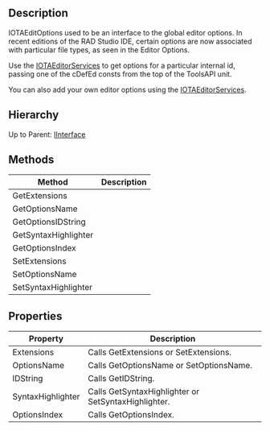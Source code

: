 ## Description
IOTAEditOptions used to be an interface to the global editor options. In recent editions of the RAD Studio IDE, certain options are now associated with particular file types, as seen in the Editor Options.

Use the [IOTAEditorServices](IOTAEditorServices) to get options for a particular internal id, passing one of the cDefEd consts from the top of the ToolsAPI unit.

You can also add your own editor options using the [IOTAEditorServices](IOTAEditorServices).

## Hierarchy
Up to Parent: [IInterface](IInterface)

## Methods
| Method | Description |
| ------------- | ------------- |
| GetExtensions | |
| GetOptionsName | |
| GetOptionsIDString | |
| GetSyntaxHighlighter | |
| GetOptionsIndex | |
| SetExtensions | |
| SetOptionsName | |
| SetSyntaxHighlighter | |

## Properties
| Property | Description |
| ------------- | ------------- |
| Extensions | Calls GetExtensions or SetExtensions. | 
| OptionsName | Calls GetOptionsName or SetOptionsName. | 
| IDString | Calls GetIDString. | 
| SyntaxHighlighter | Calls GetSyntaxHighlighter or  SetSyntaxHighlighter. |
| OptionsIndex | Calls GetOptionsIndex. | 

